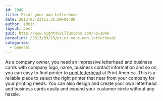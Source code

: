 ```yaml
---
id: 2049
title: Print your own Letterhead
date: 2013-03-23T11:31:00+00:00
author: admin
layout: post
guid: http://www.nightskyillusions.com/?p=2049
permalink: /2013/03/23/print-your-own-letterhead/
categories:
  - General
---
```

As a company owner, you need an impressive letterhead and business cards with company logo, name, business contact information and so on, you can easy to find printer to [print letterhead](http://www.printingamerica.com/design-tips/letterhead/ideas-for-your-letterhead/) at Print America. This is a reliable place to select the right printer that near from your company for your printing needs. You can also design and create your own letterhead and business cards easily and expand your customer circle without any hassle.